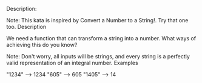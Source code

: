 Description:

Note: This kata is inspired by Convert a Number to a String!. Try that one too.
Description

We need a function that can transform a string into a number. What ways of achieving this do you know?

Note: Don't worry, all inputs will be strings, and every string is a perfectly valid representation of an integral number.
Examples

"1234" --> 1234
"605"  --> 605
"1405" --> 14